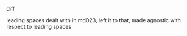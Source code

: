diff

leading spaces dealt with in md023, left it to that, made agnostic with respect to leading spaces